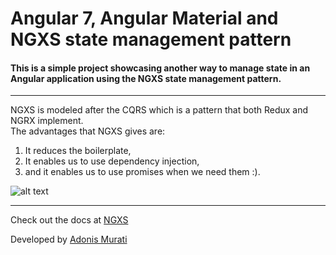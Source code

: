 # Angular 7, Angular Material and NGXS state management pattern

#### This is a simple project showcasing another way to manage state in an Angular application using the NGXS state management pattern.
---

NGXS is modeled after the CQRS which is a pattern that both Redux and NGRX implement. <br>
The advantages that NGXS gives are: 
1. It reduces the boilerplate, 
2. It enables us to use dependency injection, 
3. and it enables us to use promises when we need them :).

![alt text](https://blobscdn.gitbook.com/v0/b/gitbook-28427.appspot.com/o/assets%2F-L9CoGJCq3UCfKJ7RCUg%2F-L9CoK7TRzygFAwfAlen%2F-L9CoLbV0nk0OxrG1e0_%2Fdiagram.png?generation=1522797756595794&alt=media)

--- 


Check out the docs at [NGXS](https://ngxs.gitbook.io/ngxs/)

Developed by [Adonis Murati](https://github.com/adoi)